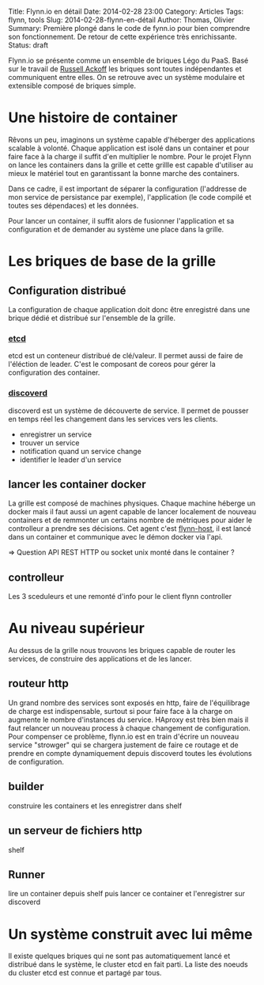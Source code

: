 Title: Flynn.io en détail
Date: 2014-02-28 23:00
Category: Articles
Tags: flynn, tools
Slug: 2014-02-28-flynn-en-détail
Author: Thomas, Olivier
Summary: Première plongé dans le code de fynn.io pour bien comprendre son fonctionnement. De retour de cette expérience très enrichissante.
Status: draft

Flynn.io se présente comme un ensemble de briques Légo du PaaS. Basé sur le
travail de 
[Russell Ackoff](http://knowledge.wharton.upenn.edu/article/idealized-design-how-bell-labs-imagined-and-created-the-telephone-system-of-the-future/)
les briques sont toutes indépendantes et communiquent entre elles. On se
retrouve avec un système modulaire et extensible composé de briques simple.

# Une histoire de container

Rêvons un peu, imaginons un système capable d'héberger des applications
scalable à volonté. Chaque application est isolé dans un container et pour
faire face à la charge il suffit d'en multiplier le nombre. Pour le projet
Flynn on lance les containers dans la grille et cette grillle est capable
d'utiliser au mieux le matériel tout en garantissant la bonne marche des
containers.

Dans ce cadre, il est important de séparer la configuration (l'addresse de mon
service de persistance par exemple), l'application (le code compilé et toutes
ses dépendaces) et les données. 

Pour lancer un container, il suffit alors de fusionner l'application et sa
configuration et de demander au système une place dans la grille.

# Les briques de base de la grille

## Configuration distribué

La configuration de chaque application doit donc être enregistré dans une
brique dédié et distribué sur l'ensemble de la grille.

### [etcd](https://coreos.com/using-coreos/etcd/)

etcd est un conteneur distribué de clé/valeur. Il permet aussi de faire de
l'éléction de leader. C'est le composant de coreos pour gérer la configuration
des container.

### [discoverd](https://github.com/flynn/discoverd)

discoverd est un système de découverte de service. Il permet de pousser en temps réel les changement dans les services vers les clients.

- enregistrer un service
- trouver un service
- notification quand un service change
- identifier le leader d'un service

## lancer les container docker 

La grille est composé de machines physiques. Chaque machine héberge un docker
mais il faut aussi un agent capable de lancer localement de nouveau containers
et de remmonter un certains nombre de métriques pour aider le controlleur a
prendre ses décisions.
Cet agent c'est [flynn-host](https://github.com/flynn/flynn-host), il est lancé
dans un container et communique avec le démon docker via l'api.

=> Question API REST HTTP ou socket unix monté dans le container ?

## controlleur

Les 3 sceduleurs et une remonté d'info pour le client
flynn controller

# Au niveau supérieur

Au dessus de la grille nous trouvons les briques capable de router les
services, de construire des applications et de les lancer.

## routeur http
Un grand nombre des services sont exposés en http, faire de l'équilibrage de
charge est indispensable, surtout si pour faire face à la charge on augmente le
nombre d'instances du service. HAproxy est très bien mais il faut relancer un
nouveau process à chaque changement de configuration. 
Pour compenser ce problème, flynn.io est en train d'écrire un nouveau service
"strowger" qui se chargera justement de faire ce routage et de prendre en
compte dynamiquement depuis discoverd toutes les évolutions de configuration.

## builder
construire les containers et les enregistrer dans shelf

## un serveur de fichiers http
shelf

## Runner
lire un container depuis shelf puis lancer ce container et l'enregistrer sur discoverd

# Un système construit avec lui même 

Il existe quelques briques qui ne sont pas automatiquement lancé et distribué dans le
système, le cluster etcd en fait parti. La liste des noeuds du cluster etcd est
connue et partagé par tous. 

